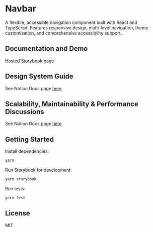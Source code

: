 # Navbar

A flexible, accessible navigation component built with React and TypeScript. Features responsive design, multi-level navigation, theme customization, and comprehensive accessibility support.

## Documentation and Demo

[Hosted Storybook page](https://ychen-demos2.web.app)

## Design System Guide

See Notion Docs page [here](https://prairie-mallet-ece.notion.site/Design-System-Guide-for-Navbar-1a21b291950d808582f0dcc962cd4930)

## Scalability, Maintainability & Performance Discussions

See Notion Docs page [here](https://prairie-mallet-ece.notion.site/Discussions-1a21b291950d80749660e1c47629b701)

## Getting Started

Install dependencies:
```bash
yarn
```

Run Storybook for development:
```bash
yarn storybook
```

Run tests:
```bash
yarn test
```

## License

MIT